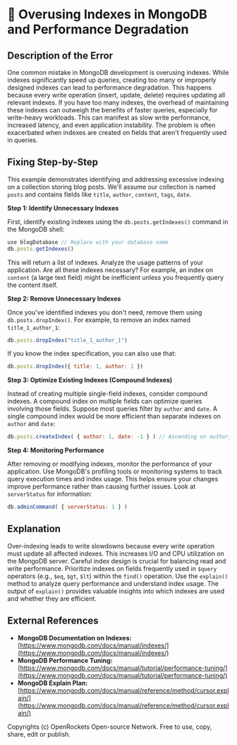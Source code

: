 # 🐞 Overusing Indexes in MongoDB and Performance Degradation


## Description of the Error

One common mistake in MongoDB development is overusing indexes. While indexes significantly speed up queries, creating too many or improperly designed indexes can lead to performance degradation.  This happens because every write operation (insert, update, delete) requires updating all relevant indexes.  If you have too many indexes, the overhead of maintaining these indexes can outweigh the benefits of faster queries, especially for write-heavy workloads.  This can manifest as slow write performance, increased latency, and even application instability.  The problem is often exacerbated when indexes are created on fields that aren't frequently used in queries.

## Fixing Step-by-Step

This example demonstrates identifying and addressing excessive indexing on a collection storing blog posts.  We'll assume our collection is named `posts` and contains fields like `title`, `author`, `content`, `tags`, `date`.

**Step 1: Identify Unnecessary Indexes**

First, identify existing indexes using the `db.posts.getIndexes()` command in the MongoDB shell:

```javascript
use blogDatabase // Replace with your database name
db.posts.getIndexes()
```

This will return a list of indexes.  Analyze the usage patterns of your application.  Are all these indexes necessary?  For example, an index on `content` (a large text field) might be inefficient unless you frequently query the content itself.

**Step 2: Remove Unnecessary Indexes**

Once you've identified indexes you don't need, remove them using `db.posts.dropIndex()`. For example, to remove an index named `title_1_author_1`:


```javascript
db.posts.dropIndex("title_1_author_1")
```

If you know the index specification, you can also use that:

```javascript
db.posts.dropIndex({ title: 1, author: 1 })
```

**Step 3: Optimize Existing Indexes (Compound Indexes)**

Instead of creating multiple single-field indexes, consider compound indexes.  A compound index on multiple fields can optimize queries involving those fields.  Suppose most queries filter by `author` and `date`. A single compound index would be more efficient than separate indexes on `author` and `date`:

```javascript
db.posts.createIndex( { author: 1, date: -1 } ) // Ascending on author, descending on date
```


**Step 4: Monitoring Performance**

After removing or modifying indexes, monitor the performance of your application. Use MongoDB's profiling tools or monitoring systems to track query execution times and index usage.  This helps ensure your changes improve performance rather than causing further issues.  Look at `serverStatus` for information:

```javascript
db.adminCommand( { serverStatus: 1 } )
```


## Explanation

Over-indexing leads to write slowdowns because every write operation must update all affected indexes. This increases I/O and CPU utilization on the MongoDB server.  Careful index design is crucial for balancing read and write performance.  Prioritize indexes on fields frequently used in `$query` operators (e.g., `$eq`, `$gt`, `$lt`) within the `find()` operation. Use the `explain()` method to analyze query performance and understand index usage.  The output of `explain()` provides valuable insights into which indexes are used and whether they are efficient.


## External References

* **MongoDB Documentation on Indexes:** [https://www.mongodb.com/docs/manual/indexes/](https://www.mongodb.com/docs/manual/indexes/)
* **MongoDB Performance Tuning:** [https://www.mongodb.com/docs/manual/tutorial/performance-tuning/](https://www.mongodb.com/docs/manual/tutorial/performance-tuning/)
* **MongoDB Explain Plan:** [https://www.mongodb.com/docs/manual/reference/method/cursor.explain/](https://www.mongodb.com/docs/manual/reference/method/cursor.explain/)


Copyrights (c) OpenRockets Open-source Network. Free to use, copy, share, edit or publish.

